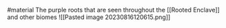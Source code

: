 #material 
The purple roots that are seen throughout the [[Rooted Enclave]] and other biomes 
![[Pasted image 20230816120615.png]]